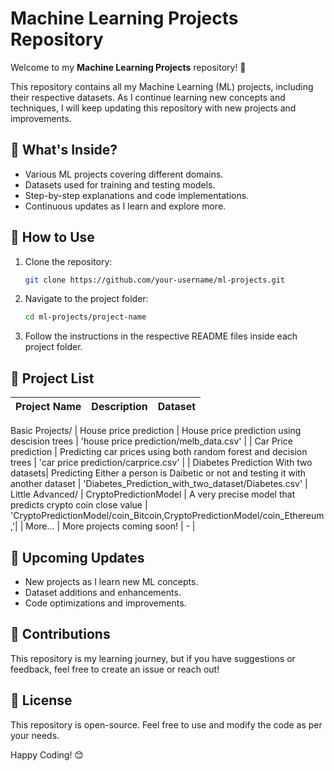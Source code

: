 # Machine Learning Projects Repository

Welcome to my **Machine Learning Projects** repository! 🚀

This repository contains all my Machine Learning (ML) projects, including their respective datasets. As I continue learning new concepts and techniques, I will keep updating this repository with new projects and improvements.

## 📌 What's Inside?
- Various ML projects covering different domains.
- Datasets used for training and testing models.
- Step-by-step explanations and code implementations.
- Continuous updates as I learn and explore more.

## 🔧 How to Use
1. Clone the repository:
   ```sh
   git clone https://github.com/your-username/ml-projects.git
   ```
2. Navigate to the project folder:
   ```sh
   cd ml-projects/project-name
   ```
3. Follow the instructions in the respective README files inside each project folder.

## 📂 Project List
| Project Name | Description | Dataset |
|-------------|------------|---------|
Basic Projects/
| House price prediction | House price prediction  using descision trees | 'house price prediction/melb_data.csv' |
| Car Price prediction | Predicting car prices using both random forest and decision trees   | 'car price prediction/carprice.csv' |
| Diabetes Prediction With two datasets| Predicting Either a person is Daibetic or not and testing it with another dataset | 'Diabetes_Prediction_with_two_dataset/Diabetes.csv' |
Little Advanced/
| CryptoPredictionModel | A very precise model that predicts crypto coin close value | 'CryptoPredictionModel/coin_Bitcoin,CryptoPredictionModel/coin_Ethereum,'|
| More... | More projects coming soon! | - |

## 🚀 Upcoming Updates
- New projects as I learn new ML concepts.
- Dataset additions and enhancements.
- Code optimizations and improvements.

## 📢 Contributions
This repository is my learning journey, but if you have suggestions or feedback, feel free to create an issue or reach out!

## 📜 License
This repository is open-source. Feel free to use and modify the code as per your needs.

Happy Coding! 😊


